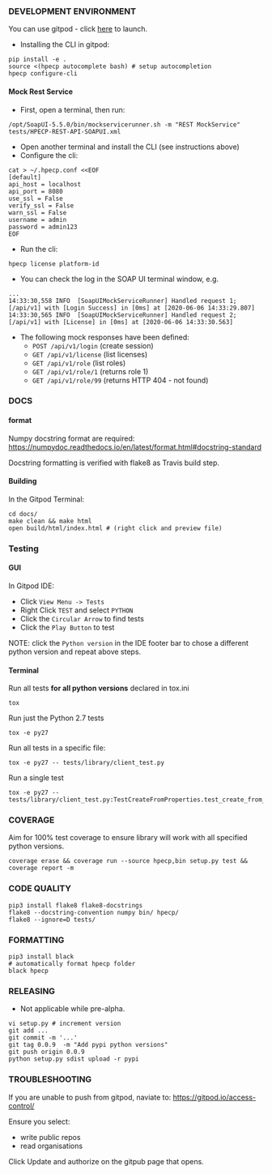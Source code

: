 ### DEVELOPMENT ENVIRONMENT

You can use gitpod - click [here](https://gitpod.io/#https://github.com/hpe-container-platform-community/hpecp-python-library/blob/master/DEVELOPING.md) to launch.

- Installing the CLI in gitpod:

```
pip install -e .
source <(hpecp autocomplete bash) # setup autocompletion
hpecp configure-cli
```

#### Mock Rest Service

- First, open a terminal, then run:

```
/opt/SoapUI-5.5.0/bin/mockservicerunner.sh -m "REST MockService" tests/HPECP-REST-API-SOAPUI.xml 
```

- Open another terminal and install the CLI (see instructions above)
- Configure the cli:

```
cat > ~/.hpecp.conf <<EOF
[default]
api_host = localhost
api_port = 8080
use_ssl = False
verify_ssl = False
warn_ssl = False
username = admin
password = admin123
EOF
```

- Run the cli: 

```
hpecp license platform-id
```

- You can check the log in the SOAP UI terminal window, e.g.

```
...
14:33:30,558 INFO  [SoapUIMockServiceRunner] Handled request 1; [/api/v1] with [Login Success] in [0ms] at [2020-06-06 14:33:29.807]
14:33:30,565 INFO  [SoapUIMockServiceRunner] Handled request 2; [/api/v1] with [License] in [0ms] at [2020-06-06 14:33:30.563]
```

- The following mock responses have been defined:
  - `POST /api/v1/login` (create session)
  - `GET /api/v1/license` (list licenses)
  - `GET /api/v1/role` (list roles)
  - `GET /api/v1/role/1` (returns role 1)
  - `GET /api/v1/role/99` (returns HTTP 404 - not found)


### DOCS

#### format

Numpy docstring format are required: https://numpydoc.readthedocs.io/en/latest/format.html#docstring-standard

Docstring formatting is verified with flake8 as Travis build step.

#### Building

In the Gitpod Terminal:

```
cd docs/
make clean && make html
open build/html/index.html # (right click and preview file)
```

### Testing

#### GUI

In Gitpod IDE:

- Click `View Menu -> Tests`
- Right Click `TEST` and select `PYTHON`
- Click the `Circular Arrow` to find tests
- Click the `Play Button` to test

NOTE: click the `Python version` in the IDE footer bar to chose a different python version and repeat above steps.

#### Terminal

Run all tests **for all python versions** declared in tox.ini

```
tox
```

Run just the Python 2.7 tests

```
tox -e py27
```

Run all tests in a specific file:

```
tox -e py27 -- tests/library/client_test.py
```

Run a single test

```
tox -e py27 -- tests/library/client_test.py:TestCreateFromProperties.test_create_from_config_file_factory_method
```

### COVERAGE

Aim for 100% test coverage to ensure library will work with all specified python versions.

```
coverage erase && coverage run --source hpecp,bin setup.py test && coverage report -m
```

### CODE QUALITY

```
pip3 install flake8 flake8-docstrings
flake8 --docstring-convention numpy bin/ hpecp/
flake8 --ignore=D tests/
```

### FORMATTING

```
pip3 install black
# automatically format hpecp folder
black hpecp 
```

### RELEASING

 - Not applicable while pre-alpha.

```
vi setup.py # increment version
git add ...
git commit -m '...'
git tag 0.0.9  -m "Add pypi python versions"
git push origin 0.0.9 
python setup.py sdist upload -r pypi
```

### TROUBLESHOOTING

If you are unable to push from gitpod, naviate to: https://gitpod.io/access-control/

Ensure you select:

- write public repos
- read organisations

Click Update and authorize on the gitpub page that opens.
